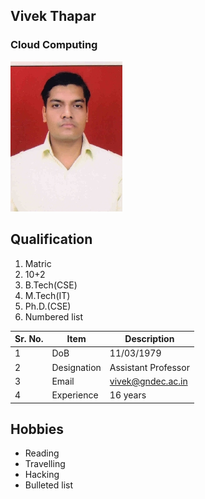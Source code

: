 ## Vivek Thapar

### Cloud Computing

![Display picture](Photos/Vivek.jpg)

## Qualification

1. Matric 
2. 10+2
3. B.Tech(CSE)
4. M.Tech(IT)
5. Ph.D.(CSE)
6. Numbered list

| Sr. No. | Item        | Description     |
| ------- | ----------- | --------------- |
| 1       | DoB         | 11/03/1979      |
| 2       | Designation | Assistant Professor       |
| 3       | Email       | vivek@gndec.ac.in |
| 4       | Experience  | 16 years         |

## Hobbies

- Reading
- Travelling
- Hacking
- Bulleted list

